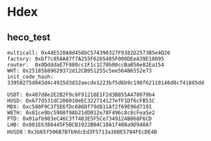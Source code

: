# Hdex

## heco_test
    multicall: 0x44E520A0d458bC574390327F9382D2573B5e4D26
    factory: 0xbf7c85AA87f7A255F6265485F000DEeA39E18095
    router:  0x0DdddaE7F880cc1F1c1C78b00ccBaB56e82Ea154
    WHT: 0x25185b89629372d12CB951255c5ee564B6552e73
    init_code_hash: 33950275d043d4c4915d3d32aecde1223bf5d6b9c198f62110146d0c741885dd
    
    USDT: 0x487d8e2E2B2F9c8F91218E1F2d3B855A478079b4
    HUSD: 0x677d531dC206010eEC322714127efF1Df6cFB53C
    MDX: 0xc580F9C3f5E6fDc686Df79d811Af2f69E96d7191
    WETH: 0x81ce9bc5908f9Ab21dD012e78F496c8c8cFea5e2
    PTD: 0x01afb983eC46C3f7483E5F5Ce7349124B068F6CD
    LHB: 0x801E6386445F5BCB1922BB4C18A1f408a9D940A7
    HUSD8：0x3b65f506B7Bfb9dcEd3F5713a36BE5784FEcDE4B